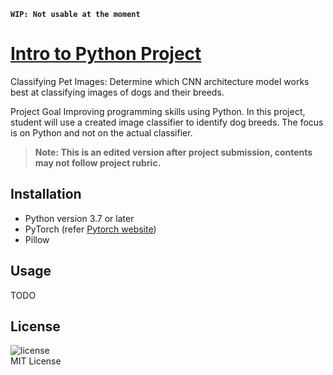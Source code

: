 __`WIP: Not usable at the moment`__

# [Intro to Python Project](https://github.com/udacity/AIPND-revision)

Classifying Pet Images: Determine which CNN architecture model works best at classifying images of dogs and their breeds.

Project Goal
Improving programming skills using Python.
In this project, student will use a created image classifier to identify dog breeds. The focus is on Python and not on the actual classifier.

> **Note: This is an edited version after project submission, contents may not follow project rubric.**


## Installation

* Python version 3.7 or later
* PyTorch (refer [Pytorch website](https://pytorch.org/get-started/locally/))
* Pillow


## Usage

TODO


## License
![license](https://img.shields.io/github/license/perrigoh/classify_dog_pytorch)  
MIT License
